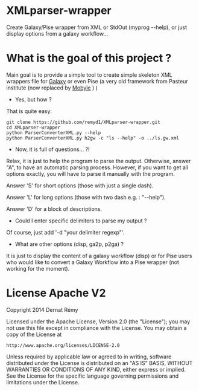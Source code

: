 XMLparser-wrapper
=================

Create Galaxy/Pise wrapper from XML or StdOut (myprog --help), or just display options from a galaxy workflow...


What is the goal of this project ?
==================================

Main goal is to provide a simple tool to create simple skeleton XML wrappers file for [Galaxy](https://wiki.galaxyproject.org/) or even Pise (a very old framework from Pasteur institute (now replaced by [Mobyle](http://mobyle.pasteur.fr/cgi-bin/portal.py#welcome) ) )

*   Yes, but how ?

That is quite easy:


    git clone https://github.com/remyd1/XMLparser-wrapper.git
    cd XMLparser-wrapper
    python ParserConverterXML.py --help
    python ParserConverterXML.py h2gw -c "ls --help" -o ../ls.gw.xml


*   Now, it is full of questions... ?!

Relax, it is just to help the program to parse the output. Otherwise, answer "A", to have an automatic parsing process. However, if you want to get all options exactly, you will have to parse it manually with the program.

Answer 'S' for short options (those with just a single dash).

Answer 'L' for long options (those with two dash e.g. : "--help").

Answer 'D' for a block of descriptions.

*   Could I enter specific delimiters to parse my output ?

Of course, just add '-d "your delimiter regexp"'.


*   What are other options (disp, ga2p, p2ga) ?


It is just to display the content of a galaxy workflow (disp) or for Pise users who would like to convert a Galaxy Workflow into a Pise wrapper (not working for the moment).



License Apache V2
=================

Copyright 2014 Dernat Rémy

Licensed under the Apache License, Version 2.0 (the "License");
you may not use this file except in compliance with the License.
You may obtain a copy of the License at

    http://www.apache.org/licenses/LICENSE-2.0

Unless required by applicable law or agreed to in writing, software
distributed under the License is distributed on an "AS IS" BASIS,
WITHOUT WARRANTIES OR CONDITIONS OF ANY KIND, either express or implied.
See the License for the specific language governing permissions and
limitations under the License.

